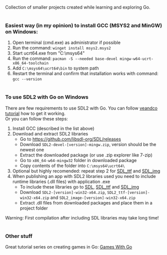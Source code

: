 Collection of smaller projects created while learning and exploring Go.
<br><br>

### Easiest way (in my opinion) to install GCC (MSYS2 and MinGW) on Windows:
1. Open terminal (cmd.exe) as administrator if possible
2. Run the command: ```winget install msys2.msys2```
3. Start ucrt64.exe from "C:\msys64"
4. Run the command: ```pacman -S --needed base-devel mingw-w64-ucrt-x86_64-toolchain```
5. Add ```C:\msys64\ucrt64\bin``` to system path
6. Restart the terminal and confirm that installation works with command: ```gcc --version```
<br><br>

### To use SDL2 with Go on Windows
There are few requirements to use SDL2 with Go. You can follow [veandco tutorial](https://github.com/veandco/go-sdl2?tab=readme-ov-file#requirements) how to get it working.  
Or you can follow these steps:
1. Install GCC (described in the list above)  
2. Download and extract SDL2 libraries  
   - Go to https://github.com/libsdl-org/SDL/releases
   - Download ```SDL2-devel-[version]-mingw.zip```, version should be the newest one
   - Extract the downloaded package (or use .zip explorer like 7-zip)
   - Go to ```x86_64-w64-mingw32``` folder in downloaded package
   - Copy contents of the folder into ```C:\msys64\ucrt64\```
3. Optional but highly recomended: repeat step 2 for [SDL_ttf](https://github.com/libsdl-org/SDL_ttf/releases) and [SDL_img](https://github.com/libsdl-org/SDL_image/releases)
4. When publishing an app with SDL2 libraries used you need to include runtime libraries (.dll files) with application .exe
   - To include these libraries go to [SDL](https://github.com/libsdl-org/SDL/releases), [SDL_ttf](https://github.com/libsdl-org/SDL_ttf/releases) and [SDL_img](https://github.com/libsdl-org/SDL_image/releases)
   - Download ```SDL2-[version]-win32-x64.zip```, ```SDL2_ttf-[version]-win32-x64.zip``` and ```SDL2_image-[version]-win32-x64.zip```
   - Extract .dll files from downloaded packages and place them in a project folder

Warning: First compilation after including SDL libraries may take long time!
<br><br>

### Other stuff
Great tutorial series on creating games in Go: [Games With Go](https://www.youtube.com/watch?v=9D4yH7e_ea8&list=PLDZujg-VgQlZUy1iCqBbe5faZLMkA3g2x)
